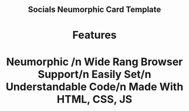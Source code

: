 <div align="center">

## Socials Neumorphic Card Template

# Features

</div>
<dive align="center">
<h1>Neumorphic /n Wide Rang Browser Support/n Easily Set/n Understandable Code/n Made With HTML, CSS, JS</h1>
</div>